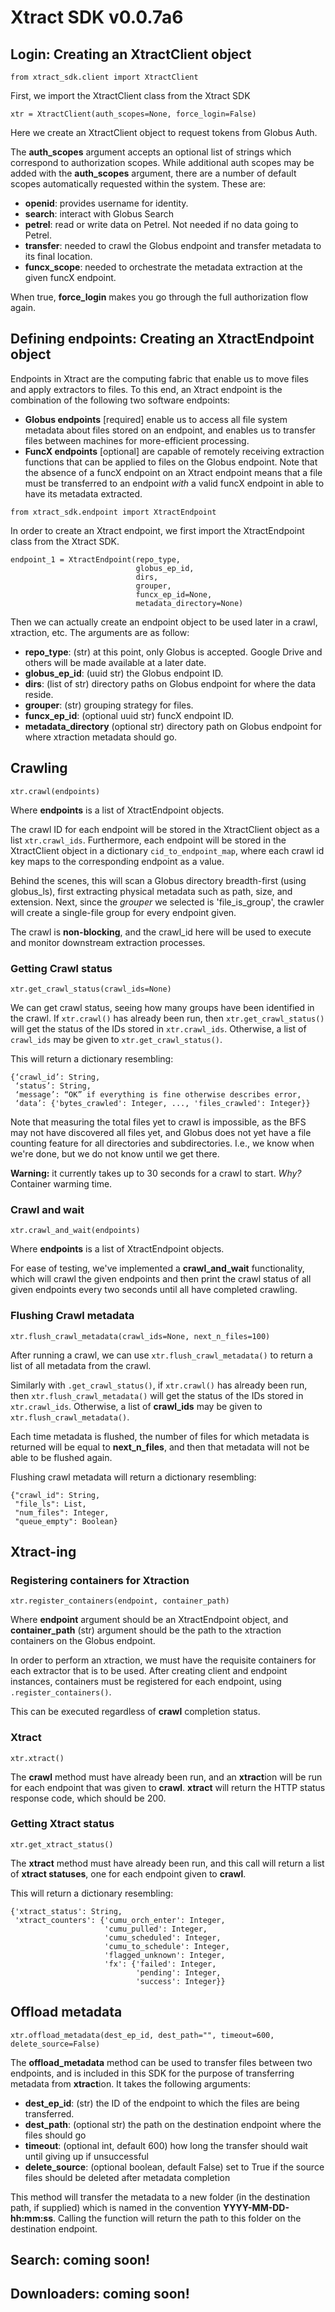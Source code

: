 # Xtract SDK v0.0.7a6

## Login: Creating an XtractClient object

`from xtract_sdk.client import XtractClient`

First, we import the XtractClient class from the Xtract SDK

`xtr = XtractClient(auth_scopes=None, force_login=False)`

Here we create an XtractClient object to request tokens from Globus Auth.

The **auth_scopes** argument accepts an optional list of strings which correspond to authorization scopes. While additional auth scopes may be added with the **auth_scopes** argument, there are a number of 
default scopes automatically requested within the system. These are: 

* **openid**: provides username for identity.
* **search**: interact with Globus Search
* **petrel**: read or write data on Petrel. Not needed if no data going to Petrel.
* **transfer**: needed to crawl the Globus endpoint and transfer metadata to its final location.
* **funcx_scope**: needed to orchestrate the metadata extraction at the given funcX endpoint.

When true, **force_login** makes you go through the full authorization flow again.

## Defining endpoints: Creating an XtractEndpoint object
Endpoints in Xtract are the computing fabric that enable us to move files and apply extractors to files. To this end, 
an Xtract endpoint is the combination of the following two software endpoints: 
* **Globus endpoints** [required] enable us to access all file system metadata about files stored on an endpoint, and enables us to transfer files between machines for more-efficient processing.
* **FuncX endpoints** [optional] are capable of remotely receiving extraction functions that can be applied to files on the Globus endpoint. Note that the absence of a funcX endpoint on an Xtract endpoint means that a file must be transferred to an endpoint *with* a valid funcX endpoint in able to have its metadata extracted.

`from xtract_sdk.endpoint import XtractEndpoint`

In order to create an Xtract endpoint, we first import the XtractEndpoint class from the Xtract SDK.

```
endpoint_1 = XtractEndpoint(repo_type,
                            globus_ep_id,                            
                            dirs, 
                            grouper,
                            funcx_ep_id=None,
                            metadata_directory=None)
```

Then we can actually create an endpoint object to be used later in a crawl, xtraction, etc. The arguments are as follow:
* **repo_type**: (str) at this point, only Globus is accepted. Google Drive and others will be made available at a later date. 
* **globus_ep_id**: (uuid str) the Globus endpoint ID.
* **dirs**: (list of str) directory paths on Globus endpoint for where the data reside.
* **grouper**: (str) grouping strategy for files.
* **funcx_ep_id**: (optional uuid str) funcX endpoint ID.
* **metadata_directory** (optional str) directory path on Globus endpoint for where xtraction metadata should go.

## Crawling

`xtr.crawl(endpoints)`

Where **endpoints** is a list of XtractEndpoint objects.

The crawl ID for each endpoint will be stored in the XtractClient object as a list `xtr.crawl_ids`. Furthermore, each endpoint will be stored in the XtractClient object in a dictionary `cid_to_endpoint_map`, where each crawl id key maps to the corresponding endpoint as a value.

Behind the scenes, this will scan a Globus directory breadth-first (using globus_ls), first extracting physical metadata such as path, size, and extension. Next, since the *grouper* we selected is 'file_is_group', the crawler will create a single-file group for every endpoint given. 

The crawl is **non-blocking**, and the crawl_id here will be used to execute and monitor downstream extraction processes. 

### Getting Crawl status

`xtr.get_crawl_status(crawl_ids=None)`

We can get crawl status, seeing how many groups have been identified in the crawl. If `xtr.crawl()` has already been run, then `xtr.get_crawl_status()` will get the status of the IDs stored in `xtr.crawl_ids`. Otherwise, a list of `crawl_ids` may be given to `xtr.get_crawl_status()`.

This will return a dictionary resembling: 
```
{‘crawl_id’: String,
 ‘status’: String, 
 ‘message’: “OK” if everything is fine otherwise describes error,
 ‘data’: {'bytes_crawled': Integer, ..., 'files_crawled': Integer}}
```

Note that measuring the total files yet to crawl is impossible, as the BFS may not have discovered all files yet, and Globus does not yet have a file counting feature for all directories and subdirectories. I.e., we know when we're done, but we do not know until we get there. 

**Warning:** it currently takes up to 30 seconds for a crawl to start. *Why?* Container warming time. 

### Crawl and wait

`xtr.crawl_and_wait(endpoints)`

Where **endpoints** is a list of XtractEndpoint objects.

For ease of testing, we've implemented a **crawl_and_wait** functionality, which will crawl the given endpoints and then print the crawl status of all given endpoints every two seconds until all have completed crawling.

### Flushing Crawl metadata

`xtr.flush_crawl_metadata(crawl_ids=None, next_n_files=100)`

After running a crawl, we can use `xtr.flush_crawl_metadata()` to return a list of all metadata from the crawl. 

Similarly with `.get_crawl_status()`, if `xtr.crawl()` has already been run, then `xtr.flush_crawl_metadata()` will get the status of the IDs stored in `xtr.crawl_ids`. Otherwise, a list of **crawl_ids** may be given to `xtr.flush_crawl_metadata()`.

Each time metadata is flushed, the number of files for which metadata is returned will be equal to **next_n_files**, and then that metadata will not be able to be flushed again.  

Flushing crawl metadata will return a dictionary resembling:
```
{"crawl_id": String,
 "file_ls": List,
 "num_files": Integer,
 "queue_empty": Boolean}
```

## Xtract-ing

### Registering containers for Xtraction

`xtr.register_containers(endpoint, container_path)`

Where **endpoint** argument should be an XtractEndpoint object, and **container_path** (str) argument should be the path to the xtraction containers on the Globus endpoint.


In order to perform an xtraction, we must have the requisite containers for each extractor that is to be used. After creating client and endpoint instances, containers must be registered for each endpoint, using `.register_containers()`. 

This can be executed regardless of **crawl** completion status.

### Xtract

`xtr.xtract()`

The **crawl** method must have already been run, and an **xtract**ion will be run for each endpoint that was given to **crawl**. **xtract** will return the HTTP status response code, which should be 200.

### Getting Xtract status

`xtr.get_xtract_status()`

The **xtract** method must have already been run, and this call will return a list of **xtract statuses**, one for each endpoint given to **crawl**.

This will return a dictionary resembling:

```
{'xtract_status': String,
 'xtract_counters': {'cumu_orch_enter': Integer, 
                     'cumu_pulled': Integer, 
                     'cumu_scheduled': Integer, 
                     'cumu_to_schedule': Integer, 
                     'flagged_unknown': Integer, 
                     'fx': {'failed': Integer, 
                            'pending': Integer, 
                            'success': Integer}}
```

## Offload metadata

`xtr.offload_metadata(dest_ep_id, dest_path="", timeout=600, delete_source=False)`

The **offload_metadata** method can be used to transfer files between two endpoints, and is included in this SDK for the purpose of transferring metadata from **xtract**ion. It takes the following arguments:
* **dest_ep_id**: (str) the ID of the endpoint to which the files are being transferred.
* **dest_path**: (optional str) the path on the destination endpoint where the files should go
* **timeout**: (optional int, default 600) how long the transfer should wait until giving up if unsuccessful
* **delete_source**: (optional boolean, default False) set to True if the source files should be deleted after metadata completion

This method will transfer the metadata to a new folder (in the destination path, if supplied) which is named in the convention **YYYY-MM-DD-hh:mm:ss**. Calling the function will return the path to this folder on the destination endpoint.

## Search: coming soon! 

## Downloaders: coming soon! 
